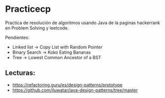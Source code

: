 # Practicecp
Practica de resolución de algoritmos usando Java de la paginas hackerrank en Problem Solving y leetcode. 

Pendientes:
  - Linked list -> Copy List with Random Pointer
  - Binary Search -> Koko Eating Bananas
  - Tree -> Lowest Common Ancestor of a BST


## Lecturas:
  - https://refactoring.guru/es/design-patterns/prototype
  - https://github.com/iluwatar/java-design-patterns/tree/master
